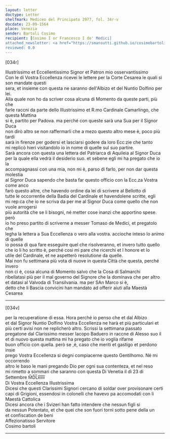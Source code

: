 ```yaml
---
layout: letter
doctype: Letter
shelfmark: Mediceo del Principato 2977, fol. 34r-v
docdate: 23-09-1564
place: Venezia
sender: Bartoli Cosimo
recipient: [Cosimo I or Francesco I de' Medici]
attached_newsletter: <a href="https://smansutti.github.io/cosimobartoli/texts/3079_088/">3079_088</a>
reviewed: 0.0
---
```


[034r]  
  
  
Illustrissimo et Eccellentissimo Signor et Patron mio osservantissimo  
Con le di Vostra Eccellenza ricevei le lettere per la Corte Cesarea le quali si son mandate questi  
sera, et insieme con questa ne saranno dell'Albizo et del Nuntio Dolfino per lei.  
Alla quale non ho da scriver cosa alcuna di Momento da queste parti, più che  
farle raccni da parte dello Illustrissimo et R.mo Cardinale Camarlingo, che questa Mattina  
si è, partito per Padova. ma perché con queste sarà una Sua per il Signor Duca  
non dirò altro se non raffermarli che a mezo questo altro mese è, poco più tardi  
sarà in firenze per godersi et lasciarsi godere da loro Ecc:zie che tanto  
mi replicò hieri visitandolo io in nome di quelle sul suo partire.  
Sarà ancora con questa una lettera del Patriarca di Aquileia al Signor Duca  
per la quale ella vedrà il desiderio suo. et sebene egli mi ha pregato che io la  
accompagnassi con una mia, non mi è, parso di farlo, per non dar questa molestia  
al Signor Duca sapendo che basta far questo officio con la Ecc.za Vostra come anco  
farò questo altre, che havendo ordine da lei di scrivere al Bellotto di  
tutte le occorrentie della Badia del Cardinale et havendolene scritte, egli  
mi rep:ca che io ne scriva da per me al Signor Duca come quello che non vuole arrogersi  
più autorità che se li bisogni, né metter cose inanzi che apportino spese. però  
io ho preso partito di scriverne a messer Tomaso de Medici, et pregatolo che  
legha la lettera a Sua Eccellenza o vero alla vostra. accioche inteso lo animo di quelle  
io possa di qua fare esseguire quel che risolveranno, et invero tutto quello  
che io li ho scritto è, perché cosi mi pare che ricerchi et l honore et lo  
utile del Cardinale, et ne aspetterò resolutione da quelle.  
Mai non fu settimana più vota di nuove in questa Città che questa, perché invero  
non ci è, cosa alcuna di Momento salvo che la Cosa di Salmarchi  
ribellatasi più per il mal governo del Signore che la dominava che per altro  
et datasi al Valvoda di Transilvania. ma per SAn Marco si è,  
detto che li Bascia convicini han mandato ad offerir aiuti alla Maestà Cesarea  
  
---  

[034v]  
  
  
per la recuperatione di essa. Hora perché io penso che et dal Albizo  
et dal Signor Nuntio Dolfino Vostra Eccellenza ne harà et più particulari et  
più certi avisi non ne replicherò altro. Scrissi la settimana passato  
pregatone dal Clarissimo messer Iacopo Baduero in raccne di Alesso suo il  
et di nuovo questa mattina mi ha pregato che io voglia rifarne  
buon officio con quella. però se ,è, caso che meriti et gastigo et perdono insie  
prego Vostra Eccellenza si degni compiacerne questo Gentilhomo. Né mi occorrendo  
altro le baso le mani pregando Dio per ogni sua contenteza, et nel reso  
mi rimetto a sommari che saranno con questa Di Venetia il dì 23 di  
Settembre M̅D̅L̅x̅i̅i̅i̅i̅  
Di Vostra Eccellenza Illustrissima  
Dicesi che questi Clarissimi Signori cercano di soldar over provisonare certi  
capi di Grigioni, essendosi in colonelli che havevo pa accomodati con li  
Maestà Cattolica  
Dicesi ancora che i Svizeri han fatto intendere che nessun figli si  
da nessun Potentato, et che quei che son fuori torni sotto pene della un  
et confiscation de beni  
Affezionatisso Servitore  
Cosimo bartoli  
  
---  


